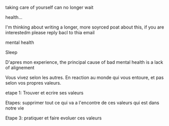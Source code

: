 taking care of yourself can no longer wait

health...

I'm thinking about writing a longer, more soyrced poat about this, if you are interestedm please reply bacl to thia email

mental health

Sleep

D'apres mon experience, the principal cause of bad mental health is a lack of alignement


Vous vivez selon les autres. En reaction au monde qui vous entoure, et pas selon vos propres valeurs.

etape 1:
Trouver et ecrire ses valeurs

Etapes:
supprimer tout ce qui va a l'encontre de ces valeurs qui est dans notre vie

Etape 3:
pratiquer et faire evoluer ces valeurs

